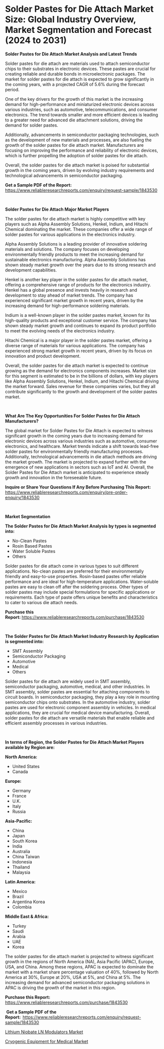 <p><h1>Solder Pastes for Die Attach Market Size: Global Industry Overview, Market Segmentation and Forecast (2024 to 2031)</h1></p><p><strong>Solder Pastes for Die Attach Market Analysis and Latest Trends</strong></p>
<p><p>Solder pastes for die attach are materials used to attach semiconductor chips to their substrates in electronic devices. These pastes are crucial for creating reliable and durable bonds in microelectronic packages. The market for solder pastes for die attach is expected to grow significantly in the coming years, with a projected CAGR of 5.6% during the forecast period.</p><p>One of the key drivers for the growth of this market is the increasing demand for high-performance and miniaturized electronic devices across various industries, such as automotive, telecommunications, and consumer electronics. The trend towards smaller and more efficient devices is leading to a greater need for advanced die attachment solutions, driving the demand for solder pastes.</p><p>Additionally, advancements in semiconductor packaging technologies, such as the development of new materials and processes, are also fueling the growth of the solder pastes for die attach market. Manufacturers are focusing on improving the performance and reliability of electronic devices, which is further propelling the adoption of solder pastes for die attach.</p><p>Overall, the solder pastes for die attach market is poised for substantial growth in the coming years, driven by evolving industry requirements and technological advancements in semiconductor packaging.</p></p>
<p><strong>Get a Sample PDF of the Report:&nbsp;</strong> <a href="https://www.reliableresearchreports.com/enquiry/request-sample/1843530">https://www.reliableresearchreports.com/enquiry/request-sample/1843530</a></p>
<p>&nbsp;</p>
<p><strong>Solder Pastes for Die Attach Major Market Players</strong></p>
<p><p>The solder pastes for die attach market is highly competitive with key players such as Alpha Assembly Solutions, Henkel, Indium, and Hitachi Chemical dominating the market. These companies offer a wide range of solder pastes for various applications in the electronics industry.</p><p>Alpha Assembly Solutions is a leading provider of innovative soldering materials and solutions. The company focuses on developing environmentally friendly products to meet the increasing demand for sustainable electronics manufacturing. Alpha Assembly Solutions has shown steady market growth over the years due to its strong research and development capabilities.</p><p>Henkel is another key player in the solder pastes for die attach market, offering a comprehensive range of products for the electronics industry. Henkel has a global presence and invests heavily in research and development to stay ahead of market trends. The company has experienced significant market growth in recent years, driven by the increasing demand for high-performance soldering materials.</p><p>Indium is a well-known player in the solder pastes market, known for its high-quality products and exceptional customer service. The company has shown steady market growth and continues to expand its product portfolio to meet the evolving needs of the electronics industry.</p><p>Hitachi Chemical is a major player in the solder pastes market, offering a diverse range of materials for various applications. The company has experienced strong market growth in recent years, driven by its focus on innovation and product development.</p><p>Overall, the solder pastes for die attach market is expected to continue growing as the demand for electronics components increases. Market size for this segment is estimated to be in the billions of dollars, with key players like Alpha Assembly Solutions, Henkel, Indium, and Hitachi Chemical driving the market forward. Sales revenue for these companies varies, but they all contribute significantly to the growth and development of the solder pastes market.</p></p>
<p>&nbsp;</p>
<p><strong>What Are The Key Opportunities For Solder Pastes for Die Attach Manufacturers?</strong></p>
<p><p>The global market for Solder Pastes for Die Attach is expected to witness significant growth in the coming years due to increasing demand for electronic devices across various industries such as automotive, consumer electronics, and healthcare. Market trends indicate a shift towards lead-free solder pastes for environmentally friendly manufacturing processes. Additionally, technological advancements in die attach methods are driving the market growth. The market is projected to expand further with the emergence of new applications in sectors such as IoT and AI. Overall, the Solder Pastes for Die Attach market is anticipated to experience steady growth and innovation in the foreseeable future.</p></p>
<p><strong>Inquire or Share Your Questions If Any Before Purchasing This Report:</strong> <a href="https://www.reliableresearchreports.com/enquiry/pre-order-enquiry/1843530">https://www.reliableresearchreports.com/enquiry/pre-order-enquiry/1843530</a></p>
<p>&nbsp;</p>
<p><strong>Market Segmentation</strong></p>
<p><strong>The Solder Pastes for Die Attach Market Analysis by types is segmented into:</strong></p>
<p><ul><li>No-Clean Pastes</li><li>Rosin Based Pastes</li><li>Water Soluble Pastes</li><li>Others</li></ul></p>
<p><p>Solder pastes for die attach come in various types to suit different applications. No-clean pastes are preferred for their environmentally friendly and easy-to-use properties. Rosin-based pastes offer reliable performance and are ideal for high-temperature applications. Water-soluble pastes are easy to clean off after the soldering process. Other types of solder pastes may include special formulations for specific applications or requirements. Each type of paste offers unique benefits and characteristics to cater to various die attach needs.</p></p>
<p><strong>Purchase this Report:&nbsp;</strong><a href="https://www.reliableresearchreports.com/purchase/1843530">https://www.reliableresearchreports.com/purchase/1843530</a></p>
<p>&nbsp;</p>
<p><strong>The Solder Pastes for Die Attach Market Industry Research by Application is segmented into:</strong></p>
<p><ul><li>SMT Assembly</li><li>Semiconductor Packaging</li><li>Automotive</li><li>Medical</li><li>Others</li></ul></p>
<p><p>Solder pastes for die attach are widely used in SMT assembly, semiconductor packaging, automotive, medical, and other industries. In SMT assembly, solder pastes are essential for attaching components to circuit boards. In semiconductor packaging, they play a key role in mounting semiconductor chips onto substrates. In the automotive industry, solder pastes are used for electronic component assembly in vehicles. In medical applications, they are crucial for medical device manufacturing. Overall, solder pastes for die attach are versatile materials that enable reliable and efficient assembly processes in various industries.</p></p>
<p>&nbsp;</p>
<p><strong>In terms of Region, the Solder Pastes for Die Attach Market Players available by Region are:</strong></p>
<p>
    <p> <strong> North America: </strong>
        <ul>
            <li>United States</li>
            <li>Canada</li>
        </ul>
        </p> 
    <p> <strong> Europe: </strong>
        <ul>
            <li>Germany</li>
            <li>France</li>
            <li>U.K.</li>
            <li>Italy</li>
            <li>Russia</li>
        </ul>
        </p> 
    <p> <strong> Asia-Pacific: </strong>
        <ul>
            <li>China</li>
            <li>Japan</li>
            <li>South Korea</li>
            <li>India</li>
            <li>Australia</li>
            <li>China Taiwan</li>
            <li>Indonesia</li>
            <li>Thailand</li>
            <li>Malaysia</li>
        </ul>
        </p> 
    <p> <strong> Latin America: </strong>
        <ul>
            <li>Mexico</li>
            <li>Brazil</li>
            <li>Argentina Korea</li>
            <li>Colombia</li>
        </ul>
        </p> 
    <p> <strong> Middle East & Africa: </strong>
        <ul>
            <li>Turkey</li>
            <li>Saudi</li>
            <li>Arabia</li>
            <li>UAE</li>
            <li>Korea</li>
        </ul>
    </p>
    </p>
<p><p>The solder pastes for die attach market is projected to witness significant growth in the regions of North America (NA), Asia Pacific (APAC), Europe, USA, and China. Among these regions, APAC is expected to dominate the market with a market share percentage valuation of 40%, followed by North America at 30%, Europe at 20%, USA at 5%, and China at 5%. The increasing demand for advanced semiconductor packaging solutions in APAC is driving the growth of the market in this region.</p></p>
<p><strong>Purchase this Report: </strong><a href="https://www.reliableresearchreports.com/purchase/1843530">https://www.reliableresearchreports.com/purchase/1843530</a></p>
<p>&nbsp;<strong>Get a Sample PDF of the Report:&nbsp;&nbsp;</strong><a href="https://www.reliableresearchreports.com/enquiry/request-sample/1843530">https://www.reliableresearchreports.com/enquiry/request-sample/1843530</a></p>
<p><strong></strong></p>
<p><p><a href="https://cute-banjo-8ca.notion.site/Lithium-Niobate-LN-Modulators-Market-Size-Share-Trends-Analysis-Report-By-Application-Regional-O-ff66c825b78d46db8cbd42cd24e323f1">Lithium Niobate LN Modulators Market</a></p><p><a href="https://meowing-lemming-dd3.notion.site/Cryogenic-Equipment-for-Medical-Market-Size-Evaluating-its-Market-Trends-Growth-and-Projections-2-35f93651dff346199c7c13d50b050f4b">Cryogenic Equipment for Medical Market</a></p></p>